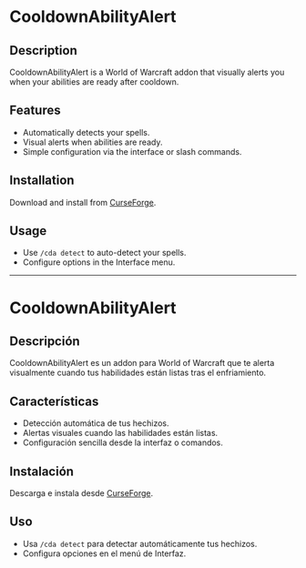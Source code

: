 # CooldownAbilityAlert

## Description
CooldownAbilityAlert is a World of Warcraft addon that visually alerts you when your abilities are ready after cooldown.

## Features
- Automatically detects your spells.
- Visual alerts when abilities are ready.
- Simple configuration via the interface or slash commands.

## Installation
Download and install from [CurseForge](https://www.curseforge.com/wow/addons/cooldown-ability-alert).

## Usage
- Use `/cda detect` to auto-detect your spells.
- Configure options in the Interface menu.

---

# CooldownAbilityAlert

## Descripción
CooldownAbilityAlert es un addon para World of Warcraft que te alerta visualmente cuando tus habilidades están listas tras el enfriamiento.

## Características
- Detección automática de tus hechizos.
- Alertas visuales cuando las habilidades están listas.
- Configuración sencilla desde la interfaz o comandos.

## Instalación
Descarga e instala desde [CurseForge](https://www.curseforge.com/wow/addons/cooldown-ability-alert).

## Uso
- Usa `/cda detect` para detectar automáticamente tus hechizos.
- Configura opciones en el menú de Interfaz.
